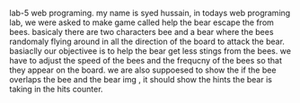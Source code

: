 lab-5 web programing.
my name is syed hussain, in todays web programing lab, we were asked to make game called help the bear escape the from bees. basicaly there are two characters
bee and a bear where the bees randomaly flying around in all the direction of the board to attack the bear. basiaclly our objectivee is to
help the bear get less stings from the bees. we have to adjust the speed of the bees and the frequcny of the bees so that they appear on the board.
we are also suppoesed to show the if the bee overlaps the bee and the bear img , it should show the hints the bear is taking in the hits counter.
